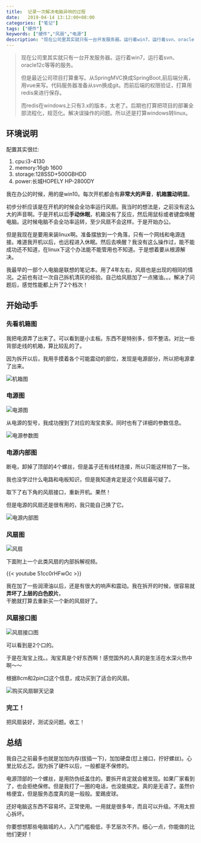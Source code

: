 ```yaml
---
title:  记录一次解决电脑异响的过程
date:   2019-04-14 13:12:00+08:00
categories: ["笔记"]
tags: ["硬件"]
keywords: ["硬件","风扇","电源"]
description: "现在公司里其实就只有一台开发服务器。运行着win7，运行着svn、oracle12c等等的服务。但是最近公司项目打算重写。从SpringMVC换成SpringBoot,前后端分离，用vue来写。代码服务器准备从svn换成git。而前后端的权限验证，打算用redis来进行保存。而redis在windows上只有3.x的版本，太老了。后期也打算把项目的部署全部流程化，规范化。解决误操作的问题。所以还是打算windows转linux"
---
```



> 现在公司里其实就只有一台开发服务器。运行着win7，运行着svn、oracle12c等等的服务。
> 
> 但是最近公司项目打算重写。从SpringMVC换成SpringBoot,前后端分离，用vue来写。代码服务器准备从svn换成git。而前后端的权限验证，打算用redis来进行保存。
> 
> 而redis在windows上只有3.x的版本，太老了。后期也打算把项目的部署全部流程化，规范化。解决误操作的问题。所以还是打算windows转linux。

## 环境说明

配置其实很烂:

1. cpu:i3-4130
2. memory:16gb 1600
3. storage:128SSD+500GBHDD
4. power:长城HOPELY HP-2800DY

我在办公的时候，用的是win10。每次开机都会有**非常大的声音**，**机箱震动明显**。

初步分析应该是在开机的时候会全功率运行风扇。我当时的想法是，之前没有这么大的声音啊。于是开机以后**手动休眠**，机箱没有了反应，然后用鼠标或者键盘唤醒电脑。这时候电脑不会全功率运转，至少风扇不会这样。于是开始办公。

但是我现在是要用来装linux啊。准备摆放到一个角落，只有一个网线和电源连接。难道我开机以后，也远程进入休眠。然后去唤醒？我没有这么操作过，能不能成功还不知道，在linux下这个办法能不能管用也不知道。于是想着要从根源解决。

我最早的一部个人电脑是联想的笔记本。用了4年左右，风扇也是出现的相同的情况。之前也有过一次自己拆机清灰的经验。自己给风扇加了一点猪油。。。解决了问题后，感觉性能都上升了2个档次！

## 开始动手

### 先看机箱图

我把电源弄了出来了。可以看到是小主板。东西不是特别多，但不整洁。对比一些背部走线的机箱，算比较乱的了。

因为拆开以后，我用手摸着各个可能震动的部位，发现是电源部分，所以把电源拿了出来。

![机箱图](/images/workstation/机箱图.jpg)

### 电源图

![电源图](/images/workstation/电源图.jpg)

从电源的型号，我成功搜到了对应的淘宝卖家。同时也有了详细的参数信息。

![电源参数图](/images/workstation/电源参数图.jpg)

### 电源内部图

断电，卸掉了顶部的4个螺丝，但是盖子还有线材连接，所以只能这样拍了一张。

我也没学过什么电路和电板知识，但是我知道肯定是这个风扇最可疑了。

取下了右下角的风扇接口，重新开机。果然！

但是电源的风扇还是很有用的，我只能自己换了它。

![电源内部图](/images/workstation/电源内部图.jpg)

### 风扇图

![风扇](/images/workstation/风扇.jpg)

下面附上一个此类风扇的内部拆解视频。

{{< youtube 51cc0rHFwOc >}}

我在加了一些润滑油以后，还是有很大的响声和震动。我在拆开的时候，很容易就**弄坏了上层的白色胶片**。  
干脆就打算去重新买一个新的风扇好了。

### 风扇接口图

![风扇接口图](/images/workstation/风扇接口图.jpg)

可以看到是2个口的。

于是在淘宝上找。。淘宝真是个好东西啊！感觉国外的人真的是生活在水深火热中啊～～

根据8cm和2pin口这个信息，成功买到了适合的风扇。

![购买风扇聊天记录](/images/workstation/购买风扇聊天记录.png)

### 完工！

把风扇装好，测试没问题。收工！


## 总结

我自己之前最多也就是加加内存(拔插一下)，加加硬盘(怼上接口，拧好螺丝)。心里比较忐忑。因为拆了硬件以后，一般都是不保修的。

电源顶部的一个螺丝，是用防伪纸盖住的。要拆开肯定就会被发现。如果厂家看到了，也会拒绝保修。但是我打了一圈的电话，也没能搞定。真的是无语了。虽然价格便宜，但是服务态度真的是一般般。爱踢皮球。

还好电脑这东西不容易坏。正常使用。一用就是很多年，而且可以升级。不用太担心拆坏。

你要想想那些电脑城的人，入门门槛极低，手艺层次不齐。细心一点，你能做的比他们更好！







